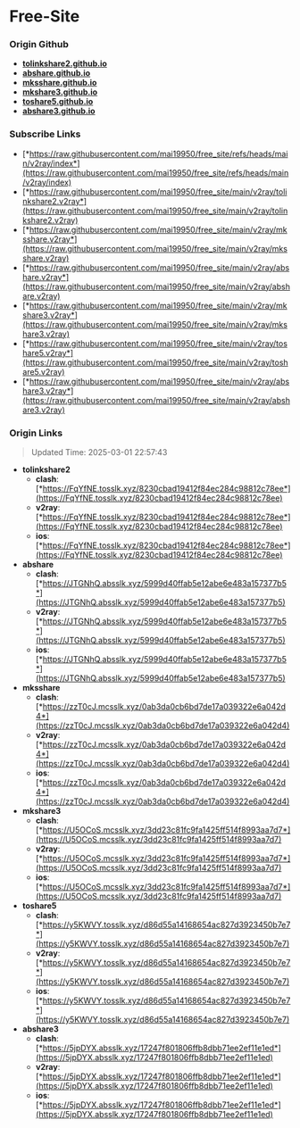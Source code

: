 # Free-Site

### Origin Github

- [**tolinkshare2.github.io**](https://github.com/tolinkshare2/tolinkshare2.github.io)
- [**abshare.github.io**](https://github.com/abshare/abshare.github.io)
- [**mksshare.github.io**](https://github.com/mksshare/mksshare.github.io)
- [**mkshare3.github.io**](https://github.com/mkshare3/mkshare3.github.io)
- [**toshare5.github.io**](https://github.com/toshare5/toshare5.github.io)
- [**abshare3.github.io**](https://github.com/abshare3/abshare3.github.io)

### Subscribe Links

- [*https://raw.githubusercontent.com/mai19950/free_site/refs/heads/main/v2ray/index*](https://raw.githubusercontent.com/mai19950/free_site/refs/heads/main/v2ray/index)
- [*https://raw.githubusercontent.com/mai19950/free_site/main/v2ray/tolinkshare2.v2ray*](https://raw.githubusercontent.com/mai19950/free_site/main/v2ray/tolinkshare2.v2ray)
- [*https://raw.githubusercontent.com/mai19950/free_site/main/v2ray/mksshare.v2ray*](https://raw.githubusercontent.com/mai19950/free_site/main/v2ray/mksshare.v2ray)
- [*https://raw.githubusercontent.com/mai19950/free_site/main/v2ray/abshare.v2ray*](https://raw.githubusercontent.com/mai19950/free_site/main/v2ray/abshare.v2ray)
- [*https://raw.githubusercontent.com/mai19950/free_site/main/v2ray/mkshare3.v2ray*](https://raw.githubusercontent.com/mai19950/free_site/main/v2ray/mkshare3.v2ray)
- [*https://raw.githubusercontent.com/mai19950/free_site/main/v2ray/toshare5.v2ray*](https://raw.githubusercontent.com/mai19950/free_site/main/v2ray/toshare5.v2ray)
- [*https://raw.githubusercontent.com/mai19950/free_site/main/v2ray/abshare3.v2ray*](https://raw.githubusercontent.com/mai19950/free_site/main/v2ray/abshare3.v2ray)

### Origin Links

> Updated Time: 2025-03-01 22:57:43

- **tolinkshare2**
  - **clash**: [*https://FqYfNE.tosslk.xyz/8230cbad19412f84ec284c98812c78ee*](https://FqYfNE.tosslk.xyz/8230cbad19412f84ec284c98812c78ee)
  - **v2ray**: [*https://FqYfNE.tosslk.xyz/8230cbad19412f84ec284c98812c78ee*](https://FqYfNE.tosslk.xyz/8230cbad19412f84ec284c98812c78ee)
  - **ios**: [*https://FqYfNE.tosslk.xyz/8230cbad19412f84ec284c98812c78ee*](https://FqYfNE.tosslk.xyz/8230cbad19412f84ec284c98812c78ee)
- **abshare**
  - **clash**: [*https://JTGNhQ.absslk.xyz/5999d40ffab5e12abe6e483a157377b5*](https://JTGNhQ.absslk.xyz/5999d40ffab5e12abe6e483a157377b5)
  - **v2ray**: [*https://JTGNhQ.absslk.xyz/5999d40ffab5e12abe6e483a157377b5*](https://JTGNhQ.absslk.xyz/5999d40ffab5e12abe6e483a157377b5)
  - **ios**: [*https://JTGNhQ.absslk.xyz/5999d40ffab5e12abe6e483a157377b5*](https://JTGNhQ.absslk.xyz/5999d40ffab5e12abe6e483a157377b5)
- **mksshare**
  - **clash**: [*https://zzT0cJ.mcsslk.xyz/0ab3da0cb6bd7de17a039322e6a042d4*](https://zzT0cJ.mcsslk.xyz/0ab3da0cb6bd7de17a039322e6a042d4)
  - **v2ray**: [*https://zzT0cJ.mcsslk.xyz/0ab3da0cb6bd7de17a039322e6a042d4*](https://zzT0cJ.mcsslk.xyz/0ab3da0cb6bd7de17a039322e6a042d4)
  - **ios**: [*https://zzT0cJ.mcsslk.xyz/0ab3da0cb6bd7de17a039322e6a042d4*](https://zzT0cJ.mcsslk.xyz/0ab3da0cb6bd7de17a039322e6a042d4)
- **mkshare3**
  - **clash**: [*https://U5OCoS.mcsslk.xyz/3dd23c81fc9fa1425ff514f8993aa7d7*](https://U5OCoS.mcsslk.xyz/3dd23c81fc9fa1425ff514f8993aa7d7)
  - **v2ray**: [*https://U5OCoS.mcsslk.xyz/3dd23c81fc9fa1425ff514f8993aa7d7*](https://U5OCoS.mcsslk.xyz/3dd23c81fc9fa1425ff514f8993aa7d7)
  - **ios**: [*https://U5OCoS.mcsslk.xyz/3dd23c81fc9fa1425ff514f8993aa7d7*](https://U5OCoS.mcsslk.xyz/3dd23c81fc9fa1425ff514f8993aa7d7)
- **toshare5**
  - **clash**: [*https://y5KWVY.tosslk.xyz/d86d55a14168654ac827d3923450b7e7*](https://y5KWVY.tosslk.xyz/d86d55a14168654ac827d3923450b7e7)
  - **v2ray**: [*https://y5KWVY.tosslk.xyz/d86d55a14168654ac827d3923450b7e7*](https://y5KWVY.tosslk.xyz/d86d55a14168654ac827d3923450b7e7)
  - **ios**: [*https://y5KWVY.tosslk.xyz/d86d55a14168654ac827d3923450b7e7*](https://y5KWVY.tosslk.xyz/d86d55a14168654ac827d3923450b7e7)
- **abshare3**
  - **clash**: [*https://5jpDYX.absslk.xyz/17247f801806ffb8dbb71ee2ef11e1ed*](https://5jpDYX.absslk.xyz/17247f801806ffb8dbb71ee2ef11e1ed)
  - **v2ray**: [*https://5jpDYX.absslk.xyz/17247f801806ffb8dbb71ee2ef11e1ed*](https://5jpDYX.absslk.xyz/17247f801806ffb8dbb71ee2ef11e1ed)
  - **ios**: [*https://5jpDYX.absslk.xyz/17247f801806ffb8dbb71ee2ef11e1ed*](https://5jpDYX.absslk.xyz/17247f801806ffb8dbb71ee2ef11e1ed)
